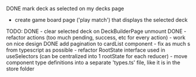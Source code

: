 DONE mark deck as selected on my decks page
- create game board page ('play match') that displays the selected deck

TODO: DONE - clear selected deck on DeckBuilderPage unmount
      DONE - refactor actions (too much pending, success, etc for every action)
      - work on nice design
      DONE add pagination to cardList component
      - fix as much <any>s from typescript as possible
      - refactor RootState interface used in useSelectors (can be centralized into 1 rootState for each reducer)
      - move component type definitions into a separate 'types.ts' file, like it is in the store folder